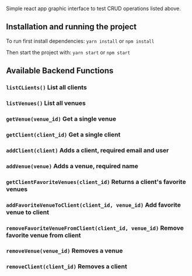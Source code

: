 
Simple react app graphic interface to test CRUD operations listed above.

## Installation and running the project

To run first install dependencies:
`yarn install` or `npm install`

Then start the project with:
`yarn start` or `npm start`


## Available Backend Functions

### `listCLients()` List all clients 
### `listVenues()` List all venues 
### `getVenue(venue_id)` Get a single venue 
### `getClient(client_id)` Get a single client 
### `addClient(client)` Adds a client, required email and user
### `addVenue(venue)` Adds a venue, required name
### `getClientFavoriteVenues(client_id)` Returns a client's favorite venues
### `addFavoriteVenueToClient(client_id, venue_id)` Add favorite venue to client
### `removeFavoriteVenueFromClient(client_id, venue_id)` Remove favorite venue from client
### `removeVenue(venue_id)` Removes a venue
### `removeClient(client_id)` Removes a client
